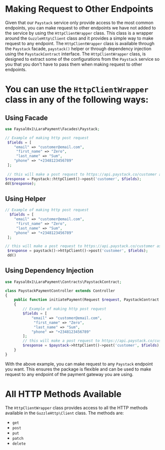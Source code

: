 # Making Request to Other Endpoints
Given that our `Paystack` service only provide access to the most common endpoints, you can make request to other endpoints
we have not added to the service by using the `HttpClientWrapper` class. This class is a wrapper around the `GuzzleHttp\Client`
class and it provides a simple way to make request to any endpoint. The `HttpClientWrapper` class is available through the 
`Paystack` facade, `paystack()` helper or through dependency injection using the `PaystackContract` interface.
The `HttpClientWrapper` class, is designed to extract some of the configurations from the `Paystack` service so you 
that you don't have to pass them when making request to other endpoints.

# You can use the `HttpClientWrapper` class in any of the following ways:
## Using Facade
```php
use Faysal0x1\LaraPayment\Facades\Paystack;

// Example of making http post request
 $fields = [
    "email" => "customer@email.com",
     "first_name" => "Zero",
     "last_name" => "Sum",
    "phone" => "+2348123456789"
 ];
 
 // this will make a post request to https://api.paystack.co/customer as get request
$response = Paystack::httpClient()->post('customer', $fields);
dd($response);

```

## Using Helper
```php
// Example of making http post request
  $fields = [
    "email" => "customer@email.com",
     "first_name" => "Zero",
     "last_name" => "Sum",
    "phone" => "+2348123456789"
 ];

// this will make a post request to https://api.paystack.co/customer as post request
 $response = paystack()->httpClient()->post('customer', $fields);
 dd()

```

## Using Dependency Injection
```php
use Faysal0x1\LaraPayment\Contracts\PaystackContract;

class PaystackPaymentController extends Controller
{
    public function initiatePayment(Request $request, PaystackContract $paystack)
    {
        // Example of making http post request
        $fields = [
            "email" => "customer@email.com",
             "first_name" => "Zero",
             "last_name" => "Sum",
            "phone" => "+2348123456789"
        ];
        // this will make a post request to https://api.paystack.co/customer as post request
        $response = $paystack->httpClient()->post('customer', $fields);
    }
}

```

With the above example, you can make request to any `Paystack` endpoint you want. This ensures the package is flexible and can be used
to make request to any endpoint of the payment gateway you are using.

# All HTTP Methods Available
The `HttpClientWrapper` class provides access to all the HTTP methods available in the `GuzzleHttp\Client` class. The methods are:
- `get`
- `post`
- `put`
- `patch`
- `delete`
